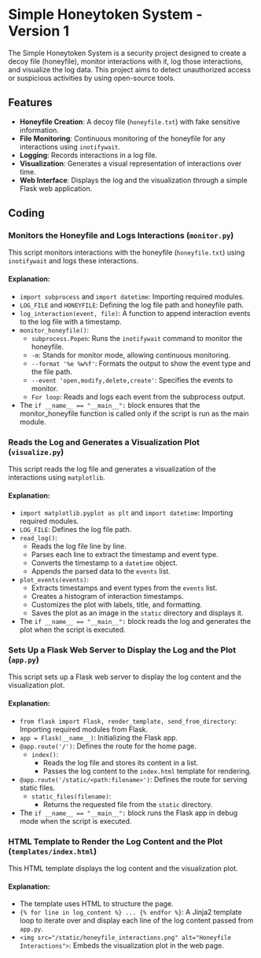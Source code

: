 # Simple Honeytoken System - Version 1

The Simple Honeytoken System is a security project designed to create a decoy file (honeyfile), monitor interactions with it, log those interactions, and visualize the log data. This project aims to detect unauthorized access or suspicious activities by using open-source tools.

## Features

- **Honeyfile Creation**: A decoy file (`honeyfile.txt`) with fake sensitive information.
- **File Monitoring**: Continuous monitoring of the honeyfile for any interactions using `inotifywait`.
- **Logging**: Records interactions in a log file.
- **Visualization**: Generates a visual representation of interactions over time.
- **Web Interface**: Displays the log and the visualization through a simple Flask web application.

## Coding

### Monitors the Honeyfile and Logs Interactions (`monitor.py`)
This script monitors interactions with the honeyfile (`honeyfile.txt`) using `inotifywait` and logs these interactions.

#### Explanation:
- `import subprocess` and `import datetime`: Importing required modules.
- `LOG_FILE` and `HONEYFILE`: Defining the log file path and honeyfile path.
- `log_interaction(event, file)`: A function to append interaction events to the log file with a timestamp.
- `monitor_honeyfile()`:
    - `subprocess.Popen`: Runs the `inotifywait` command to monitor the honeyfile.
    - `-m`: Stands for monitor mode, allowing continuous monitoring.
    - `--format '%e %w%f'`: Formats the output to show the event type and the file path.
    - `--event 'open,modify,delete,create'`: Specifies the events to monitor.
    - `For loop`: Reads and logs each event from the subprocess output.
- The `if __name__ == "__main__":` block ensures that the monitor_honeyfile function is called only if the script is run as the main module.

### Reads the Log and Generates a Visualization Plot (`visualize.py`)
This script reads the log file and generates a visualization of the interactions using `matplotlib`.

#### Explanation:
- `import matplotlib.pyplot as plt` and `import datetime`: Importing required modules.
- `LOG_FILE`: Defines the log file path.
- `read_log()`:
    - Reads the log file line by line.
    - Parses each line to extract the timestamp and event type.
    - Converts the timestamp to a `datetime` object.
    - Appends the parsed data to the `events` list.
- `plot_events(events)`:
    - Extracts timestamps and event types from the `events` list.
    - Creates a histogram of interaction timestamps.
    - Customizes the plot with labels, title, and formatting.
    - Saves the plot as an image in the `static` directory and displays it.
- The `if __name__ == "__main__":` block reads the log and generates the plot when the script is executed.

### Sets Up a Flask Web Server to Display the Log and the Plot (`app.py`)
This script sets up a Flask web server to display the log content and the visualization plot.

#### Explanation:

- `from flask import Flask, render_template, send_from_directory`: Importing required modules from Flask.
- `app = Flask(__name__)`: Initializing the Flask app.
- `@app.route('/')`: Defines the route for the home page.
  - `index()`:
    - Reads the log file and stores its content in a list.
    - Passes the log content to the `index.html` template for rendering.
- `@app.route('/static/<path:filename>')`: Defines the route for serving static files.
  - `static_files(filename)`:
    - Returns the requested file from the `static` directory.
- The `if __name__ == "__main__":` block runs the Flask app in debug mode when the script is executed.

### HTML Template to Render the Log Content and the Plot (`templates/index.html`)
This HTML template displays the log content and the visualization plot.

#### Explanation:

- The template uses HTML to structure the page.
- `{% for line in log_content %} ... {% endfor %}`: A Jinja2 template loop to iterate over and display each line of the log content passed from `app.py`.
- `<img src="/static/honeyfile_interactions.png" alt="Honeyfile Interactions">`: Embeds the visualization plot in the web page.
